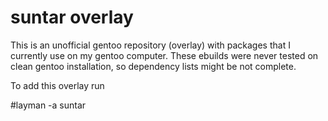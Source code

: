 suntar overlay
==============

This is an unofficial gentoo repository (overlay) with packages that I currently use on my gentoo computer.
These ebuilds were never tested on clean gentoo installation, so dependency lists might be not complete.

To add this overlay run

#layman -a suntar
